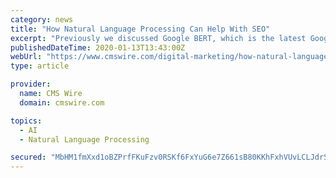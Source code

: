 ```yaml
---
category: news
title: "How Natural Language Processing Can Help With SEO"
excerpt: "Previously we discussed Google BERT, which is the latest Google algorithm update that leverages natural language processing (NLP) and machine learning to improve searches. The big question ..."
publishedDateTime: 2020-01-13T13:43:00Z
webUrl: "https://www.cmswire.com/digital-marketing/how-natural-language-processing-can-help-with-seo/"
type: article

provider:
  name: CMS Wire
  domain: cmswire.com

topics:
  - AI
  - Natural Language Processing

secured: "MbHM1fmXxd1oBZPrfFKuFzv0RSKf6FxYuG6e7Z661sB80KKhFxhVUvLCLJdrSqN/3coHu1093/1TNlejPAbSb1uoIE/dGqwyJFiZp1drIQG6FhIPQKqMQvD/FBSSOXYMGo86KLXzFbtgmsllujR0Ul+JjGi6om6CWJWD96J+Qcr+62MqpIAZyoEEQz2ZV700jQqj60t/3iA1gYG6rG5w2WgkkqW1bUN2GUAQqxavl/ivZx7zTOnbybbr0qBYXpjWzNbsMftA6uJceZ0gYRmJVOLn9dH60ElUSdJJ8l1iTnGkuseg7qE1SjbOeRpeKFkg;hZEP8pKdna0sIds+nJAlVw=="
---
```


